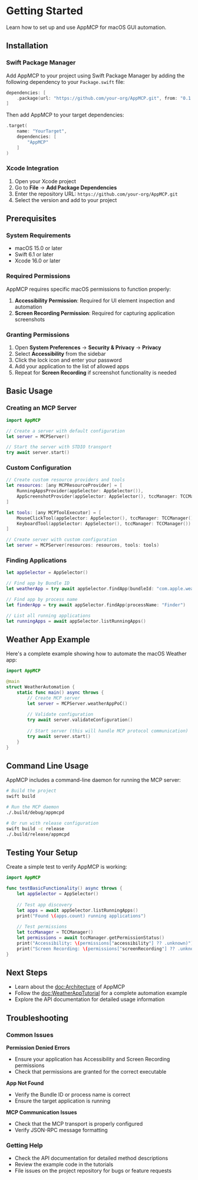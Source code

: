 # Getting Started

Learn how to set up and use AppMCP for macOS GUI automation.

## Installation

### Swift Package Manager

Add AppMCP to your project using Swift Package Manager by adding the following dependency to your `Package.swift` file:

```swift
dependencies: [
    .package(url: "https://github.com/your-org/AppMCP.git", from: "0.1.0")
]
```

Then add AppMCP to your target dependencies:

```swift
.target(
    name: "YourTarget",
    dependencies: [
        "AppMCP"
    ]
)
```

### Xcode Integration

1. Open your Xcode project
2. Go to **File** → **Add Package Dependencies**
3. Enter the repository URL: `https://github.com/your-org/AppMCP.git`
4. Select the version and add to your project

## Prerequisites

### System Requirements

- macOS 15.0 or later
- Swift 6.1 or later
- Xcode 16.0 or later

### Required Permissions

AppMCP requires specific macOS permissions to function properly:

1. **Accessibility Permission**: Required for UI element inspection and automation
2. **Screen Recording Permission**: Required for capturing application screenshots

### Granting Permissions

1. Open **System Preferences** → **Security & Privacy** → **Privacy**
2. Select **Accessibility** from the sidebar
3. Click the lock icon and enter your password
4. Add your application to the list of allowed apps
5. Repeat for **Screen Recording** if screenshot functionality is needed

## Basic Usage

### Creating an MCP Server

```swift
import AppMCP

// Create a server with default configuration
let server = MCPServer()

// Start the server with STDIO transport
try await server.start()
```

### Custom Configuration

```swift
// Create custom resource providers and tools
let resources: [any MCPResourceProvider] = [
    RunningAppsProvider(appSelector: AppSelector()),
    AppScreenshotProvider(appSelector: AppSelector(), tccManager: TCCManager())
]

let tools: [any MCPToolExecutor] = [
    MouseClickTool(appSelector: AppSelector(), tccManager: TCCManager()),
    KeyboardTool(appSelector: AppSelector(), tccManager: TCCManager())
]

// Create server with custom configuration
let server = MCPServer(resources: resources, tools: tools)
```

### Finding Applications

```swift
let appSelector = AppSelector()

// Find app by Bundle ID
let weatherApp = try await appSelector.findApp(bundleId: "com.apple.weather")

// Find app by process name
let finderApp = try await appSelector.findApp(processName: "Finder")

// List all running applications
let runningApps = await appSelector.listRunningApps()
```

## Weather App Example

Here's a complete example showing how to automate the macOS Weather app:

```swift
import AppMCP

@main
struct WeatherAutomation {
    static func main() async throws {
        // Create MCP server
        let server = MCPServer.weatherAppPoC()
        
        // Validate configuration
        try await server.validateConfiguration()
        
        // Start server (this will handle MCP protocol communication)
        try await server.start()
    }
}
```

## Command Line Usage

AppMCP includes a command-line daemon for running the MCP server:

```bash
# Build the project
swift build

# Run the MCP daemon
./.build/debug/appmcpd

# Or run with release configuration
swift build -c release
./.build/release/appmcpd
```

## Testing Your Setup

Create a simple test to verify AppMCP is working:

```swift
import AppMCP

func testBasicFunctionality() async throws {
    let appSelector = AppSelector()
    
    // Test app discovery
    let apps = await appSelector.listRunningApps()
    print("Found \(apps.count) running applications")
    
    // Test permissions
    let tccManager = TCCManager()
    let permissions = await tccManager.getPermissionStatus()
    print("Accessibility: \(permissions["accessibility"] ?? .unknown)")
    print("Screen Recording: \(permissions["screenRecording"] ?? .unknown)")
}
```

## Next Steps

- Learn about the <doc:Architecture> of AppMCP
- Follow the <doc:WeatherAppTutorial> for a complete automation example
- Explore the API documentation for detailed usage information

## Troubleshooting

### Common Issues

**Permission Denied Errors**
- Ensure your application has Accessibility and Screen Recording permissions
- Check that permissions are granted for the correct executable

**App Not Found**
- Verify the Bundle ID or process name is correct
- Ensure the target application is running

**MCP Communication Issues**
- Check that the MCP transport is properly configured
- Verify JSON-RPC message formatting

### Getting Help

- Check the API documentation for detailed method descriptions
- Review the example code in the tutorials
- File issues on the project repository for bugs or feature requests